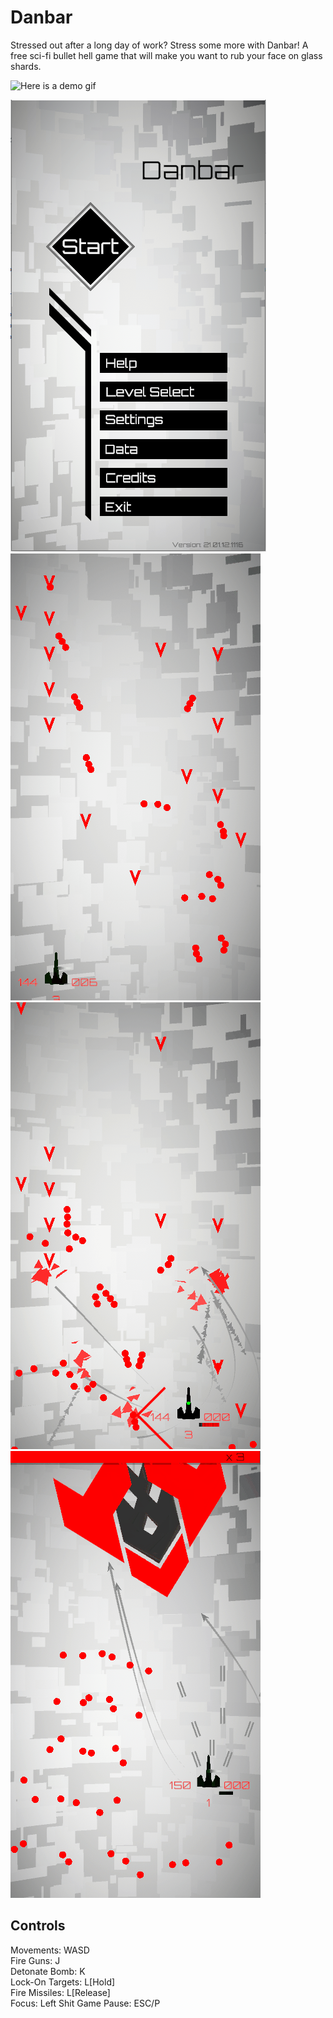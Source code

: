# Danbar

Stressed out after a long day of work? Stress some more with Danbar! A free sci-fi bullet hell game that will make you want to rub your face on glass shards.

![Here is a demo gif](https://github.com/USBtheKey/Game-Danbar_v1.0/blob/main/Gif/Danbar.gif)

![](https://github.com/USBtheKey/Game-Danbar_v1.0/blob/main/Demo/Demo_MainMenu.PNG)
![](https://github.com/USBtheKey/Game-Danbar_v1.0/blob/main/Demo/Demo_001%2081.png)
![](https://github.com/USBtheKey/Game-Danbar_v1.0/blob/main/Demo/Demo_002%20155.png)
![](https://github.com/USBtheKey/Game-Danbar_v1.0/blob/main/Demo/Demo_003%20227.png)

## Controls

Movements: WASD  
Fire Guns: J  
Detonate Bomb: K  
Lock-On Targets: L[Hold]  
Fire Missiles: L[Release]  
Focus: Left Shit
Game Pause: ESC/P

